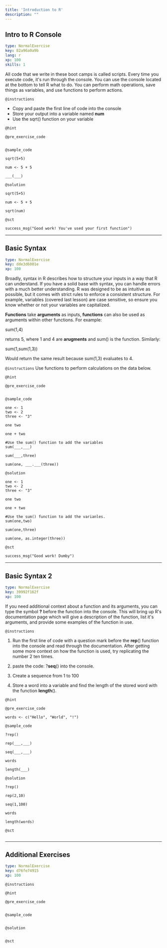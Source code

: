 ```yaml
---
title: 'Introduction to R'
description: ""
---
```


## Intro to R Console

```yaml
type: NormalExercise
key: 82a96a0a9b
lang: r
xp: 100
skills: 1
```

All code that we write in these boot camps is called scripts. Every time you execute code, it's run through the console. You can use the console located at the bottom to tell R what to do. You can perform math operations, save things as variables, and use functions to perform actions.

`@instructions`
- Copy and paste the first line of code into the console
- Store your output into a variable named **num**
- Use the sqrt() function on your variable

`@hint`


`@pre_exercise_code`
```{r}

```

`@sample_code`
```{r}
sqrt(5+5)

num <- 5 + 5

___(___)
```

`@solution`
```{r}
sqrt(5+5)

num <- 5 + 5

sqrt(num)
```

`@sct`
```{r}
success_msg("Good work! You've used your first function")
```

---

## Basic Syntax

```yaml
type: NormalExercise
key: dde3d6001e
xp: 100
```

Broadly, syntax in R describes how to structure your inputs in a way that R can understand. If you have a solid base with syntax, you can handle errors with a much better understanding. R was designed to be as intuitive as possible, but it comes with strict rules to enforce a consistent structure. For example, variables (covered last lesson) are case sensitive, so ensure you know whether or not your variables are capitalized.

**Functions** take **arguments** as inputs, **functions** can also be used as arguments within other functions. For example:

sum(1,4)

returns 5, where 1 and 4 are **arugments** and sum() is the function. Similarly:

sum(1,sum(1,3)) 

Would return the same result because sum(1,3) evaluates to 4.

`@instructions`
Use functions to perform calculations on the data below.

`@hint`


`@pre_exercise_code`
```{r}

```

`@sample_code`
```{r}
one <- 1
two <- 2
three <- "3"

one two

one + two

#Use the sum() function to add the variables
sum(___,___)

sum(___,three)

sum(one, ___.___(three))
```

`@solution`
```{r}
one <- 1
two <- 2
three <- "3"

one two

one + two

#Use the sum() function to add the varianles.
sum(one,two)

sum(one,three)

sum(one, as.integer(three))
```

`@sct`
```{r}
success_msg("Good work! Dumby")
```

---

## Basic Syntax 2

```yaml
type: NormalExercise
key: 39992f162f
xp: 100
```

If you need additional context about a function and its arguments, you can type the symbol **?** before the function into the console. This will bring up R's documentation page which will give a description of the function, list it's arguments, and provide some examples of the function in use.

`@instructions`
1. Run the first line of code with a question mark before the **rep**() function into the console and read through the documentation. After getting some more context on how the function is used, try replicating the number 2 ten times. 

2. paste the code: ?**seq**() into the console.

3. Create a sequence from 1 to 100

4. Store a word into a variable and find the length of the stored word with the function **length**().

`@hint`


`@pre_exercise_code`
```{r}
words <- c("Hello", "World", "!") 
```

`@sample_code`
```{r}
?rep()

rep(___,___)

seq(___,___)

words

length(___)
```

`@solution`
```{r}
?rep()

rep(2,10)

seq(1,100)

words

length(words)
```

`@sct`
```{r}

```

---

## Additional Exercises

```yaml
type: NormalExercise
key: d76fe74915
xp: 100
```



`@instructions`


`@hint`


`@pre_exercise_code`
```{r}

```

`@sample_code`
```{r}

```

`@solution`
```{r}

```

`@sct`
```{r}

```
